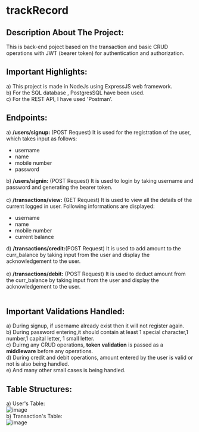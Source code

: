 # trackRecord
## Description About The Project:
This is back-end poject based on the transaction and basic CRUD operations with JWT (bearer token) for authentication and authorization.<br>
## Important Highlights:
a) This project is made in NodeJs using ExpressJS web framework.<br>
b) For the SQL database , PostgresSQL have been used.<br>
c) For the REST API, I have used 'Postman'.<br>
## Endpoints:
a) <b>/users/signup:</b> (POST Request) It is used for the registration of the user, which takes input as follows:<br>
<ul>
  <li>username</li>
  <li>name</li>
  <li>mobile number</li>
  <li>password</li>
</ul>

b) <b>/users/signin:</b> (POST Request) It is used to login by taking username and password and generating the bearer token.<br><br>
c) <b>/transactions/view:</b> (GET Request) It is used to view all the details of the current logged in user. Following informations are displayed:<br>
  
<ul>
  <li>username</li>
  <li>name</li>
  <li>mobile number</li>
  <li>current balance</li>
</ul>

d) <b>/transactions/credit:</b>(POST Request) It is used to add amount to the curr_balance by taking input from the user and display the acknowledgement to the user.<br><br>
e) <b>/transactions/debit:</b> (POST Request) It is used to deduct amount from the curr_balance by taking input from the user and display the acknowledgement to the user.<br><br>

## Important Validations Handled:
a) During signup, if username already exist then it will not register again.<br>
b) During password entering,it should contain at least 1 special character,1 number,1 capital letter, 1 small letter.<br>
c) Duirng any CRUD operations, <b>token validation</b> is passed as a <b>middleware</b> before any operations.<br>
d) During credit and debit operations, amount entered by the user is valid or not is also being handled.<br>
e) And many other small cases is being handled.<br>

## Table Structures:
a) User's Table:<br>
![image](https://user-images.githubusercontent.com/70429608/170790248-796bbe27-f6eb-4d46-9a23-44c599b675a4.png)
<br>
b) Transaction's Table:<br>
![image](https://user-images.githubusercontent.com/70429608/170790351-bad709cf-5f0c-44df-bc4e-c67f63e5f429.png)
